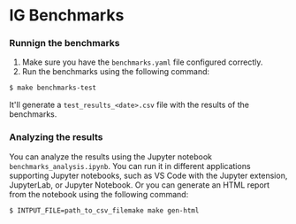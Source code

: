 # IG Benchmarks

### Runnign the benchmarks

1. Make sure you have the `benchmarks.yaml` file configured correctly.
2. Run the benchmarks using the following command:

```bash
$ make benchmarks-test
```

It'll generate a `test_results_<date>.csv` file with the results of the
benchmarks.

### Analyzing the results

You can analyze the results using the Jupyter notebook
`benchmarks_analysis.ipynb`. You can run it in different applications supporting
Jupyter notebooks, such as VS Code with the Jupyter extension, JupyterLab, or
Jupyter Notebook. Or you can generate an HTML report from the notebook using the
following command:

```bash
$ INTPUT_FILE=path_to_csv_filemake make gen-html
```
